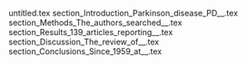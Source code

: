untitled.tex
section_Introduction_Parkinson_disease_PD__.tex
section_Methods_The_authors_searched__.tex
section_Results_139_articles_reporting__.tex
section_Discussion_The_review_of__.tex
section_Conclusions_Since_1959_at__.tex